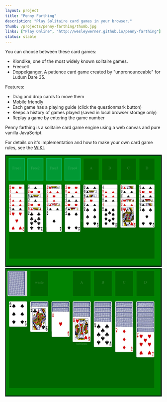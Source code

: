 ```yaml
---
layout: project
title: "Penny Farthing"
description: "Play Solitaire card games in your browser."
thumb: /projects/penny-farthing/thumb.jpg
links: ["Play Online", "http://wesleywerner.github.io/penny-farthing"]
status: stable
---
```


You can choose between these card games:

* Klondike, one of the most widely known solitaire games.
* Freecell
* Doppelganger, A patience card game created by "unpronounceable" for Ludum Dare 35.

Features:
* Drag and drop cards to move them
* Mobile friendly
* Each game has a playing guide (click the questionmark button)
* Keeps a history of games played (saved in local browser storage only)
* Replay a game by entering the game number

Penny farthing is a solitaire card game engine using a web canvas and pure vanilla JavaScript.

For details on it's implementation and how to make your own card game rules, see the [WIKI](https://github.com/wesleywerner/penny-farthing/wiki).

![freecell](freecell.jpg)
![klondike](klondike.jpg)